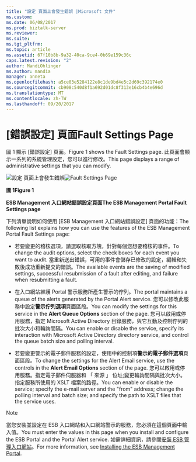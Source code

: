```yaml
---
title: "設定 頁面上會發生錯誤 |Microsoft 文件"
ms.custom: 
ms.date: 06/08/2017
ms.prod: biztalk-server
ms.reviewer: 
ms.suite: 
ms.tgt_pltfrm: 
ms.topic: article
ms.assetid: 67f10b8b-9a32-40ca-9ce4-0b69e159c36c
caps.latest.revision: "2"
author: MandiOhlinger
ms.author: mandia
manager: anneta
ms.openlocfilehash: a5ce03e5284122e8c1de9bd4e5c2d69c392174e0
ms.sourcegitcommit: cb908c540d8f1a692d01dc8f313e16cb4b4e696d
ms.translationtype: MT
ms.contentlocale: zh-TW
ms.lasthandoff: 09/20/2017
---
```

# <a name="fault-settings-page"></a><span data-ttu-id="f3b99-102">[錯誤設定] 頁面</span><span class="sxs-lookup"><span data-stu-id="f3b99-102">Fault Settings Page</span></span>
<span data-ttu-id="f3b99-103">圖 1 顯示 [錯誤設定] 頁面。</span><span class="sxs-lookup"><span data-stu-id="f3b99-103">Figure 1 shows the Fault Settings page.</span></span> <span data-ttu-id="f3b99-104">此頁面會顯示一系列的系統管理設定，您可以進行修改。</span><span class="sxs-lookup"><span data-stu-id="f3b99-104">This page displays a range of administrative settings that you can modify.</span></span>  
  
 <span data-ttu-id="f3b99-105">![設定 頁面上會發生錯誤](../esb-toolkit/media/ch8-faultsettingspage.gif "Ch8 FaultSettingsPage")</span><span class="sxs-lookup"><span data-stu-id="f3b99-105">![Fault Settings Page](../esb-toolkit/media/ch8-faultsettingspage.gif "Ch8-FaultSettingsPage")</span></span>  
  
 <span data-ttu-id="f3b99-106">**圖 1**</span><span class="sxs-lookup"><span data-stu-id="f3b99-106">**Figure 1**</span></span>  
  
 <span data-ttu-id="f3b99-107">**ESB Management 入口網站錯誤設定頁面**</span><span class="sxs-lookup"><span data-stu-id="f3b99-107">**The ESB Management Portal Fault Settings page**</span></span>  
  
 <span data-ttu-id="f3b99-108">下列清單說明如何使用 [ESB Management 入口網站錯誤設定] 頁面的功能：</span><span class="sxs-lookup"><span data-stu-id="f3b99-108">The following list explains how you can use the features of the ESB Management Portal Fault Settings page:</span></span>  
  
-   <span data-ttu-id="f3b99-109">若要變更的稽核選項，請選取核取方塊，針對每個您想要稽核的事件。</span><span class="sxs-lookup"><span data-stu-id="f3b99-109">To change the audit options, select the check boxes for each event you want to audit.</span></span> <span data-ttu-id="f3b99-110">當重新送出錯誤，可用的事件會儲存已修改的設定，編輯和失敗後成功重新提交的錯誤。</span><span class="sxs-lookup"><span data-stu-id="f3b99-110">The available events are the saving of modified settings, successful resubmission of a fault after editing, and failure when resubmitting a fault.</span></span>  
  
-   <span data-ttu-id="f3b99-111">在入口網站維護 Portal 警示服務所產生警示的佇列。</span><span class="sxs-lookup"><span data-stu-id="f3b99-111">The portal maintains a queue of the alerts generated by the Portal Alert service.</span></span> <span data-ttu-id="f3b99-112">您可以修改此服務中設定**警示佇列選項**頁面區段。</span><span class="sxs-lookup"><span data-stu-id="f3b99-112">You can modify the settings for this service in the **Alert Queue Options** section of the page.</span></span> <span data-ttu-id="f3b99-113">您可以啟用或停用服務，指定 Microsoft Active Directory 目錄服務，與它互動及控制佇列的批次大小和輪詢間隔。</span><span class="sxs-lookup"><span data-stu-id="f3b99-113">You can enable or disable the service, specify its interaction with Microsoft Active Directory directory service, and control the queue batch size and polling interval.</span></span>  
  
-   <span data-ttu-id="f3b99-114">若要變更警示的電子郵件服務的設定，使用中的控制項**警示的電子郵件選項**頁面區段。</span><span class="sxs-lookup"><span data-stu-id="f3b99-114">To change the settings for the Alert Email service, use the controls in the **Alert Email Options** section of the page.</span></span> <span data-ttu-id="f3b99-115">您可以啟用或停用服務。指定電子郵件伺服器和 「 來源 」 位址;變更輪詢間隔與批次大小。指定服務所使用的 XSLT 檔案的路徑。</span><span class="sxs-lookup"><span data-stu-id="f3b99-115">You can enable or disable the service; specify the e-mail server and the "from" address; change the polling interval and batch size; and specify the path to XSLT files that the service uses.</span></span>  
  
> [!NOTE]
>  <span data-ttu-id="f3b99-116">當您安裝並設定在 ESB 入口網站和入口網站警示的服務，您必須在這個頁面中輸入值。</span><span class="sxs-lookup"><span data-stu-id="f3b99-116">You must enter the values in this page when you install and configure the ESB Portal and the Portal Alert service.</span></span> <span data-ttu-id="f3b99-117">如需詳細資訊，請參閱[安裝 ESB 管理入口網站](http://go.microsoft.com/fwlink/?LinkId=188554)。</span><span class="sxs-lookup"><span data-stu-id="f3b99-117">For more information, see [Installing the ESB Management Portal](http://go.microsoft.com/fwlink/?LinkId=188554).</span></span>